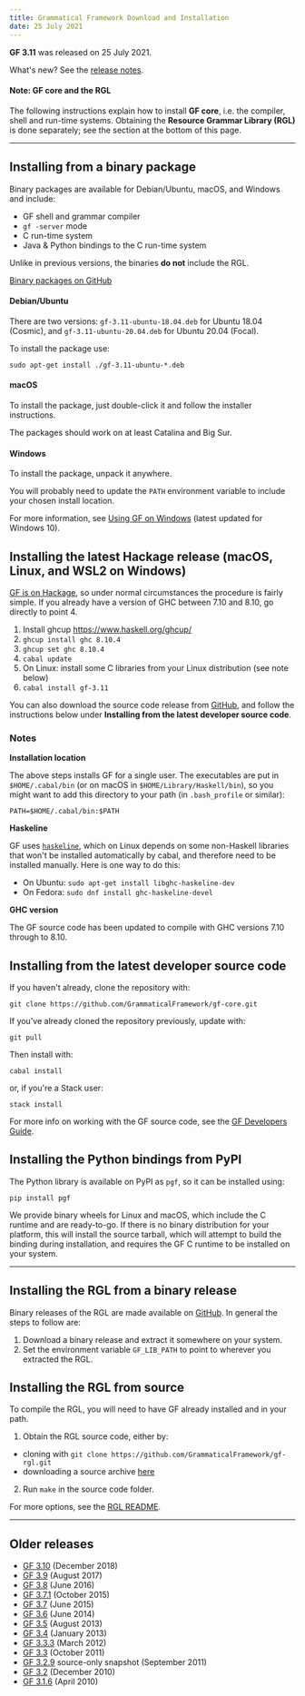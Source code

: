```yaml
---
title: Grammatical Framework Download and Installation
date: 25 July 2021
---
```


**GF 3.11** was released on 25 July 2021.

What's new? See the [release notes](release-3.11.html).

#### Note: GF core and the RGL

The following instructions explain how to install **GF core**, i.e. the compiler, shell and run-time systems.
Obtaining the **Resource Grammar Library (RGL)** is done separately; see the section at the bottom of this page.

---

## Installing from a binary package

Binary packages are available for Debian/Ubuntu, macOS, and Windows and include:

- GF shell and grammar compiler
- `gf -server` mode
- C run-time system
- Java & Python bindings to the C run-time system

Unlike in previous versions, the binaries **do not** include the RGL.

[Binary packages on GitHub](https://github.com/GrammaticalFramework/gf-core/releases/tag/3.11)

#### Debian/Ubuntu

There are two versions: `gf-3.11-ubuntu-18.04.deb` for Ubuntu 18.04 (Cosmic), and `gf-3.11-ubuntu-20.04.deb` for Ubuntu 20.04 (Focal).

To install the package use:

```
sudo apt-get install ./gf-3.11-ubuntu-*.deb
```

<!-- The Ubuntu `.deb` packages should work on Ubuntu 16.04, 18.04 and similar Linux distributions. -->

#### macOS

To install the package, just double-click it and follow the installer instructions.

The packages should work on at least Catalina and Big Sur.

#### Windows

To install the package, unpack it anywhere.

You will probably need to update the `PATH` environment variable to include your chosen install location.

For more information, see [Using GF on Windows](https://www.grammaticalframework.org/~inari/gf-windows.html) (latest updated for Windows 10).

## Installing the latest Hackage release (macOS, Linux, and WSL2 on Windows)

[GF is on Hackage](http://hackage.haskell.org/package/gf), so under
normal circumstances the procedure is fairly simple.
If you already have a version of GHC between 7.10 and 8.10, go directly to point 4.

1.  Install ghcup https://www.haskell.org/ghcup/
2.  `ghcup install ghc 8.10.4`
3.  `ghcup set ghc 8.10.4`
4.  `cabal update`
5.  On Linux: install some C libraries from your Linux distribution (see note below)
6.  `cabal install gf-3.11`

You can also download the source code release from [GitHub](https://github.com/GrammaticalFramework/gf-core/releases),
and follow the instructions below under **Installing from the latest developer source code**.

### Notes

**Installation location**

The above steps installs GF for a single user.
The executables are put in `$HOME/.cabal/bin` (or on macOS in `$HOME/Library/Haskell/bin`),
so you might want to add this directory to your path (in `.bash_profile` or similar):

```
PATH=$HOME/.cabal/bin:$PATH
```

**Haskeline**

GF uses [`haskeline`](http://hackage.haskell.org/package/haskeline), which
on Linux depends on some non-Haskell libraries that won't be installed
automatically by cabal, and therefore need to be installed manually.
Here is one way to do this:

- On Ubuntu: `sudo apt-get install libghc-haskeline-dev`
- On Fedora: `sudo dnf install ghc-haskeline-devel`

**GHC version**

The GF source code has been updated to compile with GHC versions 7.10 through to 8.10.

## Installing from the latest developer source code

If you haven't already, clone the repository with:

```
git clone https://github.com/GrammaticalFramework/gf-core.git
```

If you've already cloned the repository previously, update with:

```
git pull
```

Then install with:

```
cabal install
```

or, if you're a Stack user:

```
stack install
```

<!--The above notes for installing from source apply also in these cases.-->
For more info on working with the GF source code, see the
[GF Developers Guide](../doc/gf-developers.html).

## Installing the Python bindings from PyPI

The Python library is available on PyPI as `pgf`, so it can be installed using:

```
pip install pgf
```

We provide binary wheels for Linux and macOS, which include the C runtime and are ready-to-go.
If there is no binary distribution for your platform, this will install the source tarball,
which will attempt to build the binding during installation,
and requires the GF C runtime to be installed on your system.

---

## Installing the RGL from a binary release

Binary releases of the RGL are made available on [GitHub](https://github.com/GrammaticalFramework/gf-rgl/releases).
In general the steps to follow are:

1. Download a binary release and extract it somewhere on your system.
2. Set the environment variable `GF_LIB_PATH` to point to wherever you extracted the RGL.

## Installing the RGL from source

To compile the RGL, you will need to have GF already installed and in your path.

1. Obtain the RGL source code, either by:
  - cloning with `git clone https://github.com/GrammaticalFramework/gf-rgl.git`
  - downloading a source archive [here](https://github.com/GrammaticalFramework/gf-rgl/archive/master.zip)
2. Run `make` in the source code folder.

For more options, see the [RGL README](https://github.com/GrammaticalFramework/gf-rgl/blob/master/README.md).

---

## Older releases

- [GF 3.10](index-3.10.html) (December 2018)
- [GF 3.9](index-3.9.html) (August 2017)
- [GF 3.8](index-3.8.html) (June 2016)
- [GF 3.7.1](index-3.7.1.html) (October 2015)
- [GF 3.7](index-3.7.html) (June 2015)
- [GF 3.6](index-3.6.html) (June 2014)
- [GF 3.5](index-3.5.html) (August 2013)
- [GF 3.4](index-3.4.html) (January 2013)
- [GF 3.3.3](index-3.3.3.html) (March 2012)
- [GF 3.3](index-3.3.html) (October 2011)
- [GF 3.2.9](index-3.2.9.html) source-only snapshot (September 2011)
- [GF 3.2](index-3.2.html) (December 2010)
- [GF 3.1.6](index-3.1.6.html) (April 2010)
